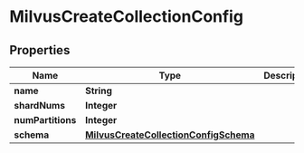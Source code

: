 

# MilvusCreateCollectionConfig


## Properties

Name | Type | Description | Notes
------------ | ------------- | ------------- | -------------
**name** | **String** |  |  [optional]
**shardNums** | **Integer** |  |  [optional]
**numPartitions** | **Integer** |  |  [optional]
**schema** | [**MilvusCreateCollectionConfigSchema**](MilvusCreateCollectionConfigSchema.md) |  |  [optional]



